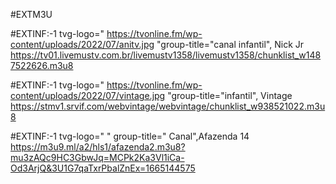 #EXTM3U

#EXTINF:-1 tvg-logo="     https://tvonline.fm/wp-content/uploads/2022/07/anitv.jpg   "group-title="canal infantil", Nick Jr
https://tv01.livemustv.com.br/livemustv1358/livemustv1358/chunklist_w1487522626.m3u8

#EXTINF:-1 
tvg-logo="     https://tvonline.fm/wp-content/uploads/2022/07/vintage.jpg "group-title="infantil", 
Vintage
https://stmv1.srvif.com/webvintage/webvintage/chunklist_w938521022.m3u8

#EXTINF:-1 tvg-logo=" " group-title=" Canal",Afazenda 14
https://m3u9.ml/a2/hls1/afazenda2.m3u8?mu3zAQc9HC3GbwJq=MCPk2Ka3Vl1iCa-Od3ArjQ&3U1G7qaTxrPbalZnEx=1665144575
